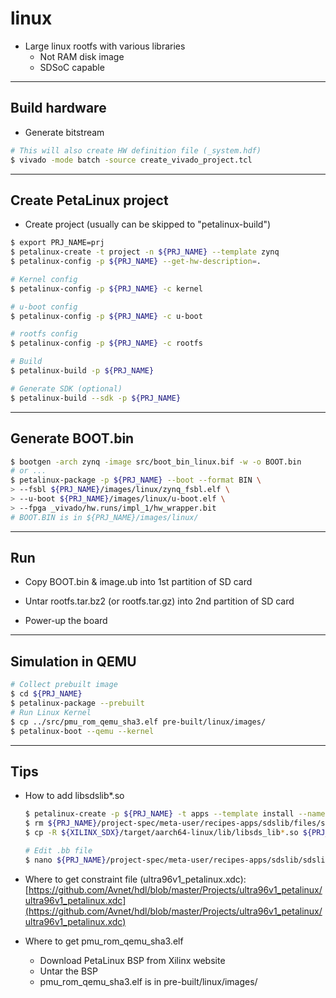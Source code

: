 # linux

- Large linux rootfs with various libraries
  - Not RAM disk image
  - SDSoC capable

***

## Build hardware

- Generate bitstream

```bash
# This will also create HW definition file (_system.hdf)
$ vivado -mode batch -source create_vivado_project.tcl
```

***

## Create PetaLinux project

- Create project (usually can be skipped to "petalinux-build")

```bash
$ export PRJ_NAME=prj
$ petalinux-create -t project -n ${PRJ_NAME} --template zynq
$ petalinux-config -p ${PRJ_NAME} --get-hw-description=.

# Kernel config
$ petalinux-config -p ${PRJ_NAME} -c kernel

# u-boot config
$ petalinux-config -p ${PRJ_NAME} -c u-boot

# rootfs config
$ petalinux-config -p ${PRJ_NAME} -c rootfs

# Build
$ petalinux-build -p ${PRJ_NAME}

# Generate SDK (optional)
$ petalinux-build --sdk -p ${PRJ_NAME}
```

***

## Generate BOOT.bin

```bash
$ bootgen -arch zynq -image src/boot_bin_linux.bif -w -o BOOT.bin
# or ...
$ petalinux-package -p ${PRJ_NAME} --boot --format BIN \
> --fsbl ${PRJ_NAME}/images/linux/zynq_fsbl.elf \
> --u-boot ${PRJ_NAME}/images/linux/u-boot.elf \
> --fpga _vivado/hw.runs/impl_1/hw_wrapper.bit
# BOOT.BIN is in ${PRJ_NAME}/images/linux/
```

***

## Run

- Copy BOOT.bin & image.ub into 1st partition of SD card

- Untar rootfs.tar.bz2 (or rootfs.tar.gz) into 2nd partition of SD card

- Power-up the board

***

## Simulation in QEMU

```bash
# Collect prebuilt image
$ cd ${PRJ_NAME}
$ petalinux-package --prebuilt
# Run Linux Kernel
$ cp ../src/pmu_rom_qemu_sha3.elf pre-built/linux/images/
$ petalinux-boot --qemu --kernel
```

***

## Tips

- How to add libsdslib*.so

    ```bash
    $ petalinux-create -p ${PRJ_NAME} -t apps --template install --name sdslib --enable
    $ rm ${PRJ_NAME}/project-spec/meta-user/recipes-apps/sdslib/files/sdslib
    $ cp -R ${XILINX_SDX}/target/aarch64-linux/lib/libsds_lib*.so ${PRJ_NAME}/project-spec/meta-user/recipes-apps/sdslib/files

    # Edit .bb file
    $ nano ${PRJ_NAME}/project-spec/meta-user/recipes-apps/sdslib/sdslib.bb
    ```

- Where to get constraint file (ultra96v1_petalinux.xdc): [https://github.com/Avnet/hdl/blob/master/Projects/ultra96v1_petalinux/ultra96v1_petalinux.xdc](https://github.com/Avnet/hdl/blob/master/Projects/ultra96v1_petalinux/ultra96v1_petalinux.xdc)

- Where to get pmu_rom_qemu_sha3.elf
  - Download PetaLinux BSP from Xilinx website
  - Untar the BSP
  - pmu_rom_qemu_sha3.elf is in pre-built/linux/images/
